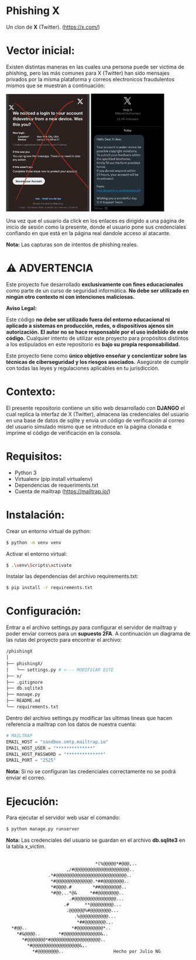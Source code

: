 # Phishing X

Un clon de **X** (Twitter). (https://x.com/)

# Vector inicial:

Existen distintas maneras en las cuales una persona puede ser victima de phishing, pero las más comunes para X (Twitter) han sido mensajes privados por la misma plataforma y correos electronicos fraudulentos mismos que se muestran a continuación:

<img src="img/email_phishing.jpeg" alt="email_phishing" width="228">
<img src="img/x_message.jpeg" alt="x_message" width="200">

Una vez que el usuario da click en los enlaces es dirigido a una página de inicio de sesión como la presente, donde el usuario pone sus credenciales confiando en que está en la página real dandole acceso al atacante.

**Nota:** Las capturas son de intentos de phishing reales.

# ⚠️ ADVERTENCIA

Este proyecto fue desarrollado **exclusivamente con fines educacionales** como parte de un curso de seguridad informática. **No debe ser utilizado en ningún otro contexto ni con intenciones maliciosas.**

**Aviso Legal:**

Este código **no debe ser utilizado fuera del entorno educacional ni aplicado a sistemas en producción, redes, o dispositivos ajenos sin autorización.**
**El autor no se hace responsable por el uso indebido de este código.** Cualquier intento de utilizar este proyecto para propósitos distintos a los estipulados en este repositorio es **bajo su propia responsabilidad.**

Este proyecto tiene como **único objetivo enseñar y concientizar sobre las técnicas de ciberseguridad y los riesgos asociados.** Asegúrate de cumplir con todas las leyes y regulaciones aplicables en tu jurisdicción.

# Contexto:

El presente repositorio contiene un sitio web desarrollado con **DJANGO** el cual replica la interfaz de X (Twitter), almacena las credenciales del usuario en una base de datos de sqlite y envía un código de verificación al correo del usuario simulado mismo que se introduce en la página clonada e imprime el código de verificación en la consola.

# Requisitos:

- Python 3
- Virtualenv (pip install virtualenv)
- Dependencias de requeriments.txt
- Cuenta de mailtrap (https://mailtrap.io/)

# Instalación:

Crear un entorno virtual de python:

```bash
$ python -m venv venv
```

Activar el entorno virtual:

```bash
$ .\venv\Scripts\activate
```

Instalar las dependencias del archivo requirements.txt:

```bash
$ pip install -r requirements.txt
```

# Configuración:

Entrar a el archivo settings.py para configurar el servidor de mailtrap y poder enviar correos para un **supuesto 2FA**. A continuación un diagrama de las rutas del proyecto para encontrar el archivo:

```bash
/phishingX
│
├── phishingX/
│   └── settings.py # <--- MODIFICAR ESTE
├── x/
├── .gitignore
├── db.sqlite3
├── manage.py
├── README.md
└── requirements.txt
```

Dentro del archivo settings.py modificar las ultimas lineas que hacen referencia a mailtrap con los datos de nuestra cuenta:

```python
# MAILTRAP
EMAIL_HOST = "sandbox.smtp.mailtrap.io"
EMAIL_HOST_USER = "**************"
EMAIL_HOST_PASSWORD = "**************"
EMAIL_PORT = "2525"
```

**Nota:** Si no se configuran las credenciales correctamente no se podrá enviar el correo.

# Ejecución:

Para ejecutar el servidor web usar el comando:

```bash
$ python manage.py runserver
```

**Nota:** Las credenciales del usuario se guardan en el archivo **db.sqlite3** en la tabla x_victim.

```

                                  *(%@@@@@*#@@@,..
                       ,/#@@@@@@@@@@@@@@@@@@@@@..
                .*#@@@@@@@@@@@@@@@@@@@@@@@@@@@..
                 *#@@@@@@@@@@@@@@.*##@@@@@@@@..
                 *#@@@@.#        *##@@@@@@@@..
                 *#@@,..*@&     *##@@@@@@@@..
                        .#@@@@@@@@@@@@@@@@...
                      .#      **@@@@@@@@@...
                       .@@@@@@%#@@@@@@@@...
                          .%@@@@@@@@@@@...
                           *##@@@@@@@@.,.
  *#@@..                 *#@@@@@@@@@@*..
    *#&@@@@..       *#@@@@@@@@@@@@@@&..
      *#@@@@@@@*#@@@@@@@@@@@@@@@@@@@..
        *#@@@@@@@@@@@@@@@@@@&,.
          *#@@@@@@@@..                   Hecho por Julio NG
```
